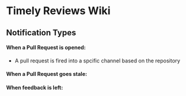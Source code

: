 # Timely Reviews Wiki

## Notification Types

#### When a Pull Request is opened:
* A pull request is fired into a spcific channel based on the repository

#### When a Pull Request goes stale:

#### When feedback is left:
